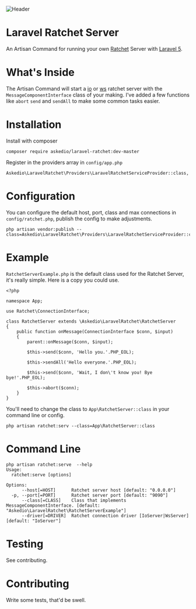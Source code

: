 ![Header](http://i.imgur.com/H1OQeOV.png)

# Laravel Ratchet Server
An Artisan Command for running your own [Ratchet](http://socketo.me/) Server with [Laravel 5](https://laravel.com/).

# What's Inside
The Artisan Command will start a [io](http://socketo.me/docs/server) or [ws](http://socketo.me/docs/websocket) ratchet server with the `MessageComponentInterface` class of your making. I've added a few functions like `abort` `send` and `sendAll` to make some common tasks easier.


# Installation
Install with composer
~~~
composer require askedio/laravel-ratchet:dev-master
~~~
Register in the providers array in `config/app.php`
~~~
Askedio\LaravelRatchet\Providers\LaravelRatchetServiceProvider::class,
~~~

# Configuration
You can configure the default host, port, class and max connections in `config/ratchet.php`, publish the config to make adjustments.
~~~
php artisan vendor:publish --class=Askedio\LaravelRatchet\Providers\LaravelRatchetServiceProvider::class
~~~

# Example
`RatchetServerExample.php` is the default class used for the Ratchet Server, it's really simple. Here is a copy you could use.
~~~
<?php

namespace App;

use Ratchet\ConnectionInterface;

class RatchetServer extends \Askedio\LaravelRatchet\RatchetServer
{
    public function onMessage(ConnectionInterface $conn, $input)
    {
        parent::onMessage($conn, $input);

        $this->send($conn, 'Hello you.'.PHP_EOL);

        $this->sendAll('Hello everyone.'.PHP_EOL);

        $this->send($conn, 'Wait, I don\'t know you! Bye bye!'.PHP_EOL);

        $this->abort($conn);
    }
}
~~~
You'll need to change the class to `App\RatchetServer::class` in your command line or config.
~~~
php artisan ratchet:serv --class=App\RatchetServer::class
~~~

# Command Line
~~~
php artisan ratchet:serve  --help
Usage:
  ratchet:serve [options]

Options:
      --host[=HOST]      Ratchet server host [default: "0.0.0.0"]
  -p, --port[=PORT]      Ratchet server port [default: "9090"]
      --class[=CLASS]    Class that implements MessageComponentInterface. [default: "Askedio\LaravelRatchet\RatchetServerExample"]
      --driver[=DRIVER]  Ratchet connection driver [IoServer|WsServer] [default: "IoServer"]
~~~


# Testing
See contributing.

# Contributing
Write some tests, that'd be swell.
